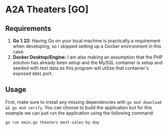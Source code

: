 # A2A Theaters [GO]

## Requirements
1. **Go 1.22:** Having Go on your local machine is practically a requirement when developing, so I skipped setting up a Docker environment in this case.
2. **Docker Desktop/Engine:** I am also making an assumption that the PHP solution has already been setup and the MySQL container is setup and seeded with test data as this program will utilize that container's exposed `8001` port.

## Usage
First, make sure to install any missing dependencies with `go mod download && go mod verify`. You can choose to build the application but for this example we can just run the application using the following command:
```
go run main.go theaters most-sales-by-day
```